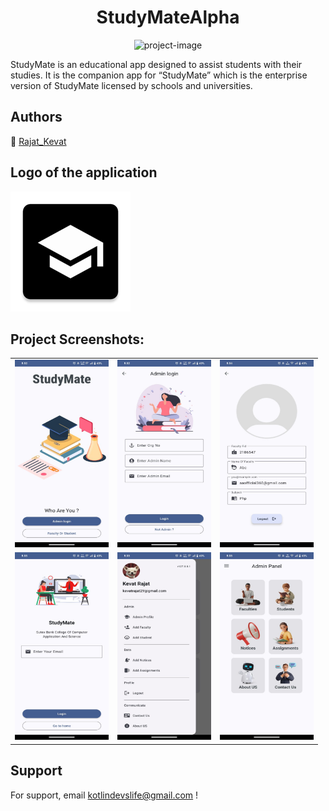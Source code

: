 <h1 align="center" id="title">StudyMateAlpha</h1>

<p align="center"><img src="https://socialify.git.ci/kotlindevs/StudyMateAlpha/image?language=1&amp;owner=1&amp;name=1&amp;stargazers=1&amp;theme=Light" alt="project-image"></p>

<p id="description">StudyMate is an educational app designed to assist students with their studies. It is the companion app for “StudyMate” which is the enterprise version of StudyMate licensed by schools and universities.</p>

## Authors
🌊 [Rajat_Kevat](https://rajattdev.carrd.co)

## Logo of the application
![Logo](https://raw.githubusercontent.com/kotlindevs/StudyMateAlpha/refs/heads/master/app/src/main/res/mipmap-xxxhdpi/ic_launcher.webp)

<h2>Project Screenshots:</h2>

<table>
  <tr>
    <td><img src="https://raw.githubusercontent.com/kotlindevs/StudyMateAlpha/refs/heads/master/app/1.jpg" alt="project-screenshot" width="150" height="300"></td>
    <td><img src="https://github.com/kotlindevs/StudyMateAlpha/blob/master/app/2.jpg?raw=true" alt="project-screenshot" width="150" height="300"></td>
    <td><img src="https://github.com/kotlindevs/StudyMateAlpha/blob/master/app/3.jpg?raw=true" alt="project-screenshot" width="150" height="300"></td>
  </tr>
  <tr>
    <td><img src="https://github.com/kotlindevs/StudyMateAlpha/blob/master/app/4.jpg?raw=true" alt="project-screenshot" width="150" height="300"></td>
    <td><img src="https://github.com/kotlindevs/StudyMateAlpha/blob/master/app/5.jpg?raw=true" alt="project-screenshot" width="150" height="300"></td>
    <td><img src="https://github.com/kotlindevs/StudyMateAlpha/blob/master/app/6.jpg?raw=true" alt="project-screenshot" width="150" height="300"></td>
  </tr>
</table>

## Support

For support, email kotlindevslife@gmail.com !

